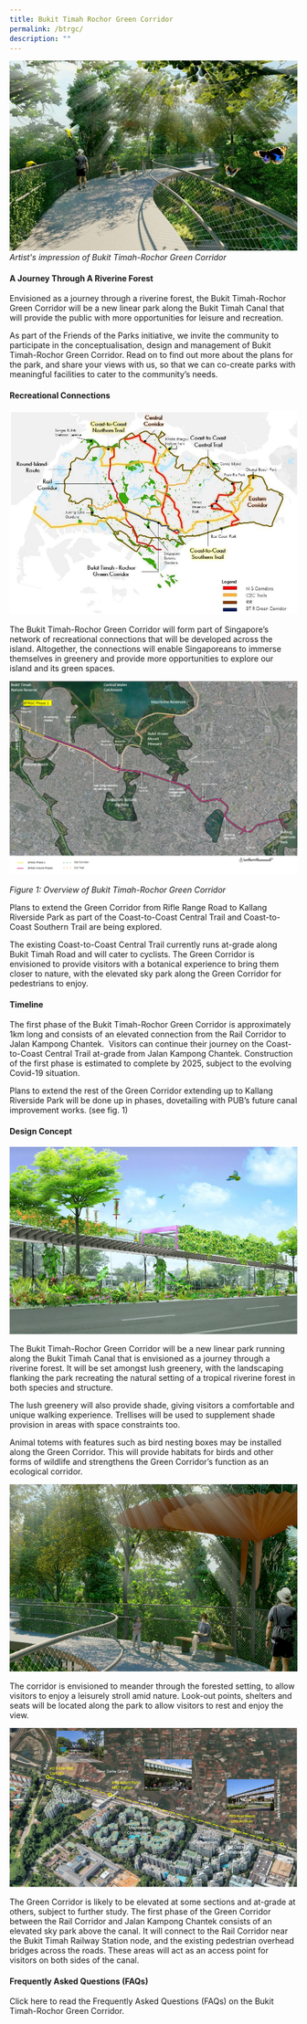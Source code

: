 ```yaml
---
title: Bukit Timah Rochor Green Corridor
permalink: /btrgc/
description: ""
---
```

![Alt text for image on Isomer site](/images/BTRGC%20hero%20image_resized.jpg)
*Artist's impression of Bukit Timah-Rochor Green Corridor*

#### **A Journey Through A Riverine Forest**

Envisioned as a journey through a riverine forest, the Bukit Timah-Rochor Green Corridor will be a new linear park along the Bukit Timah Canal that will provide the public with more opportunities for leisure and recreation.

As part of the Friends of the Parks initiative, we invite the community to participate in the conceptualisation, design and management of Bukit Timah-Rochor Green Corridor. Read on to find out more about the plans for the park, and share your views with us, so that we can co-create parks with meaningful facilities to cater to the community’s needs.

#### **Recreational Connections**
![](/images/recreational%20connections_resized.jpg)

The Bukit Timah-Rochor Green Corridor will form part of Singapore’s network of recreational connections that will be developed across the island. Altogether, the connections will enable Singaporeans to immerse themselves in greenery and provide more opportunities to explore our island and its green spaces.

![](/images/recreational%20connections%202.png)

*Figure 1: Overview of Bukit Timah-Rochor Green Corridor*

Plans to extend the Green Corridor from Rifle Range Road to Kallang Riverside Park as part of the Coast-to-Coast Central Trail and Coast-to-Coast Southern Trail are being explored.

The existing Coast-to-Coast Central Trail currently runs at-grade along Bukit Timah Road and will cater to cyclists. The Green Corridor is envisioned to provide visitors with a botanical experience to bring them closer to nature, with the elevated sky park along the Green Corridor for pedestrians to enjoy.

#### **Timeline**
The first phase of the Bukit Timah-Rochor Green Corridor is approximately 1km long and consists of an elevated connection from the Rail Corridor to Jalan Kampong Chantek.  Visitors can continue their journey on the Coast-to-Coast Central Trail at-grade from Jalan Kampong Chantek. Construction of the first phase is estimated to complete by 2025, subject to the evolving Covid-19 situation.

Plans to extend the rest of the Green Corridor extending up to Kallang Riverside Park will be done up in phases, dovetailing with PUB’s future canal improvement works. (see fig. 1)

#### **Design Concept**
![](/images/design%20concept_resized.png)

The Bukit Timah-Rochor Green Corridor will be a new linear park running along the Bukit Timah Canal that is envisioned as a journey through a riverine forest. It will be set amongst lush greenery, with the landscaping flanking the park recreating the natural setting of a tropical riverine forest in both species and structure.

The lush greenery will also provide shade, giving visitors a comfortable and unique walking experience. Trellises will be used to supplement shade provision in areas with space constraints too.

Animal totems with features such as bird nesting boxes may be installed along the Green Corridor. This will provide habitats for birds and other forms of wildlife and strengthens the Green Corridor’s function as an ecological corridor.

![](/images/design%20concept%203_resized.png)

The corridor is envisioned to meander through the forested setting, to allow visitors to enjoy a leisurely stroll amid nature. Look-out points, shelters and seats will be located along the park to allow visitors to rest and enjoy the view.

![](/images/design%20concept%204.png)

The Green Corridor is likely to be elevated at some sections and at-grade at others, subject to further study. The first phase of the Green Corridor between the Rail Corridor and Jalan Kampong Chantek consists of an elevated sky park above the canal. It will connect to the Rail Corridor near the Bukit Timah Railway Station node, and the existing pedestrian overhead bridges across the roads. These areas will act as an access point for visitors on both sides of the canal.

#### **Frequently Asked Questions (FAQs)**
Click here[](/files/btrgc%20public%20engagement%20faqs_180521.pdf) to read the Frequently Asked Questions (FAQs) on the Bukit Timah-Rochor Green Corridor.